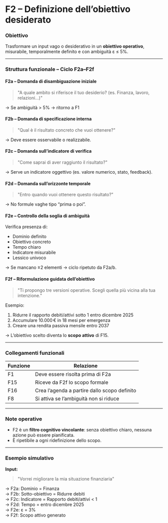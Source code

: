 # F2 – Definizione dell’obiettivo desiderato

### Obiettivo  
Trasformare un input vago o desiderativo in un **obiettivo operativo**, misurabile, temporalmente definito e con ambiguità ε ≤ 5%.

---

### Struttura funzionale – Ciclo F2a–F2f

#### **F2a – Domanda di disambiguazione iniziale**  
> "A quale ambito si riferisce il tuo desiderio? (es. Finanza, lavoro, relazioni...)"

→ Se ambiguità > 5% → ritorno a F1

#### **F2b – Domanda di specificazione interna**  
> "Qual è il risultato concreto che vuoi ottenere?"

→ Deve essere osservabile o realizzabile.

#### **F2c – Domanda sull’indicatore di verifica**  
> "Come saprai di aver raggiunto il risultato?"

→ Serve un indicatore oggettivo (es. valore numerico, stato, feedback).

#### **F2d – Domanda sull’orizzonte temporale**  
> "Entro quando vuoi ottenere questo risultato?"

→ No formule vaghe tipo “prima o poi”.

#### **F2e – Controllo della soglia di ambiguità**  
Verifica presenza di:
- Dominio definito  
- Obiettivo concreto  
- Tempo chiaro  
- Indicatore misurabile  
- Lessico univoco

→ Se mancano ≥2 elementi → ciclo ripetuto da F2a/b.

#### **F2f – Riformulazione guidata dell’obiettivo**  
> "Ti propongo tre versioni operative. Scegli quella più vicina alla tua intenzione."

Esempio:  
1. Ridurre il rapporto debiti/attivi sotto 1 entro dicembre 2025  
2. Accumulare 10.000 € in 18 mesi per emergenza  
3. Creare una rendita passiva mensile entro 2037

→ L’obiettivo scelto diventa lo **scopo attivo** di F15.

---

### Collegamenti funzionali

| Funzione | Relazione |
|----------|-----------|
| F1       | Deve essere risolta prima di F2a |
| F15      | Riceve da F2f lo scopo formale |
| F16      | Crea l’agenda a partire dallo scopo definito |
| F8       | Si attiva se l’ambiguità non si riduce |

---

### Note operative

- F2 è un **filtro cognitivo vincolante**: senza obiettivo chiaro, nessuna azione può essere pianificata.
- È ripetibile a ogni ridefinizione dello scopo.

---

### Esempio simulativo

**Input:**  
> "Vorrei migliorare la mia situazione finanziaria"

→ F2a: Dominio = Finanza  
→ F2b: Sotto-obiettivo = Ridurre debiti  
→ F2c: Indicatore = Rapporto debiti/attivi < 1  
→ F2d: Tempo = entro dicembre 2025  
→ F2e: ε = 3%  
→ F2f: Scopo attivo generato
